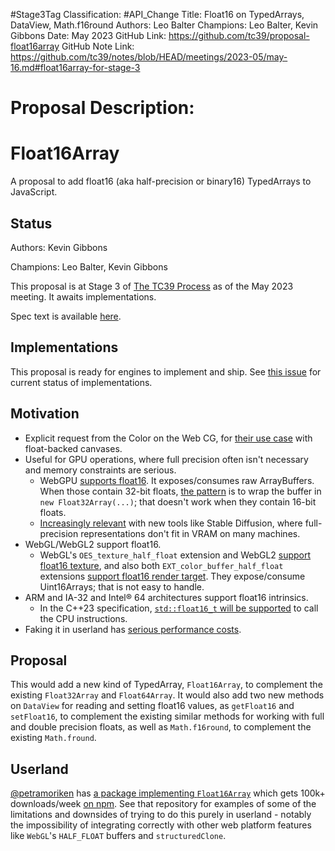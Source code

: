 #Stage3Tag
Classification: #API_Change
Title: Float16 on TypedArrays, DataView, Math.f16round
Authors: Leo Balter
Champions: Leo Balter, Kevin Gibbons
Date: May 2023
GitHub Link: https://github.com/tc39/proposal-float16array
GitHub Note Link: https://github.com/tc39/notes/blob/HEAD/meetings/2023-05/may-16.md#float16array-for-stage-3

# Proposal Description:
# Float16Array

A proposal to add float16 (aka half-precision or binary16) TypedArrays to JavaScript.

## Status

Authors: Kevin Gibbons

Champions: Leo Balter, Kevin Gibbons

This proposal is at Stage 3 of [The TC39 Process](https://tc39.es/process-document/) as of the May 2023 meeting. It awaits implementations.

Spec text is available [here](https://tc39.es/proposal-float16array/).

## Implementations

This proposal is ready for engines to implement and ship. See [this issue](https://github.com/tc39/proposal-float16array/issues/7) for current status of implementations.

## Motivation

- Explicit request from the Color on the Web CG, for [their use case](https://github.com/w3c/ColorWeb-CG/blob/main/canvas_float.md) with float-backed canvases.
- Useful for GPU operations, where full precision often isn't necessary and memory constraints are serious.
  - WebGPU [supports float16](https://github.com/gpuweb/gpuweb/issues/2512). It exposes/consumes raw ArrayBuffers. When those contain 32-bit floats, [the pattern](https://gpuweb.github.io/gpuweb/explainer/#example-eed014f1) is to wrap the buffer in `new Float32Array(...)`; that doesn't work when they contain 16-bit floats.
  - [Increasingly relevant](https://github.com/huggingface/blog/blob/main/stable_diffusion.md) with new tools like Stable Diffusion, where full-precision representations don't fit in VRAM on many machines.
- WebGL/WebGL2 support float16.
  - WebGL's `OES_texture_half_float` extension and WebGL2 [support float16 texture](https://registry.khronos.org/webgl/extensions/OES_texture_half_float/), and also both `EXT_color_buffer_half_float` extensions [support float16 render target](https://registry.khronos.org/webgl/extensions/EXT_color_buffer_half_float/). They expose/consume Uint16Arrays; that is not easy to handle.
- ARM and IA-32 and Intel® 64 architectures support float16 intrinsics.
  - In the C++23 specification, [`std::float16_t` will be supported](https://en.cppreference.com/w/cpp/types/floating-point) to call the CPU instructions.
- Faking it in userland has [serious performance costs](https://github.com/petamoriken/float16/issues/781).

## Proposal

This would add a new kind of TypedArray, `Float16Array`, to complement the existing `Float32Array` and `Float64Array`. It would also add two new methods on `DataView` for reading and setting float16 values, as `getFloat16` and `setFloat16`, to complement the existing similar methods for working with full and double precision floats, as well as `Math.f16round`, to complement the existing `Math.fround`.

## Userland

[@petramoriken](https://github.com/petamoriken) has [a package implementing `Float16Array`](https://github.com/petamoriken/float16) which gets 100k+ downloads/week [on npm](https://www.npmjs.com/package/@petamoriken/float16). See that repository for examples of some of the limitations and downsides of trying to do this purely in userland - notably the impossibility of integrating correctly with other web platform features like `WebGL`'s `HALF_FLOAT` buffers and `structuredClone`.
